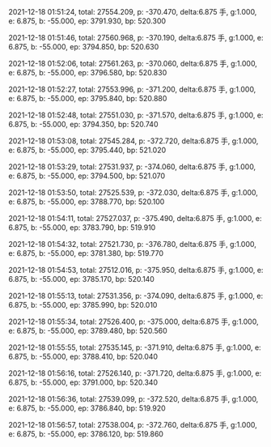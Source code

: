 2021-12-18 01:51:24, total: 27554.209, p: -370.470, delta:6.875 手, g:1.000, e: 6.875, b: -55.000, ep: 3791.930, bp: 520.300

2021-12-18 01:51:46, total: 27560.968, p: -370.190, delta:6.875 手, g:1.000, e: 6.875, b: -55.000, ep: 3794.850, bp: 520.630

2021-12-18 01:52:06, total: 27561.263, p: -370.060, delta:6.875 手, g:1.000, e: 6.875, b: -55.000, ep: 3796.580, bp: 520.830

2021-12-18 01:52:27, total: 27553.996, p: -371.200, delta:6.875 手, g:1.000, e: 6.875, b: -55.000, ep: 3795.840, bp: 520.880

2021-12-18 01:52:48, total: 27551.030, p: -371.570, delta:6.875 手, g:1.000, e: 6.875, b: -55.000, ep: 3794.350, bp: 520.740

2021-12-18 01:53:08, total: 27545.284, p: -372.720, delta:6.875 手, g:1.000, e: 6.875, b: -55.000, ep: 3795.440, bp: 521.020

2021-12-18 01:53:29, total: 27531.937, p: -374.060, delta:6.875 手, g:1.000, e: 6.875, b: -55.000, ep: 3794.500, bp: 521.070

2021-12-18 01:53:50, total: 27525.539, p: -372.030, delta:6.875 手, g:1.000, e: 6.875, b: -55.000, ep: 3788.770, bp: 520.100

2021-12-18 01:54:11, total: 27527.037, p: -375.490, delta:6.875 手, g:1.000, e: 6.875, b: -55.000, ep: 3783.790, bp: 519.910

2021-12-18 01:54:32, total: 27521.730, p: -376.780, delta:6.875 手, g:1.000, e: 6.875, b: -55.000, ep: 3781.380, bp: 519.770

2021-12-18 01:54:53, total: 27512.016, p: -375.950, delta:6.875 手, g:1.000, e: 6.875, b: -55.000, ep: 3785.170, bp: 520.140

2021-12-18 01:55:13, total: 27531.356, p: -374.090, delta:6.875 手, g:1.000, e: 6.875, b: -55.000, ep: 3785.990, bp: 520.010

2021-12-18 01:55:34, total: 27526.400, p: -375.000, delta:6.875 手, g:1.000, e: 6.875, b: -55.000, ep: 3789.480, bp: 520.560

2021-12-18 01:55:55, total: 27535.145, p: -371.910, delta:6.875 手, g:1.000, e: 6.875, b: -55.000, ep: 3788.410, bp: 520.040

2021-12-18 01:56:16, total: 27526.140, p: -371.720, delta:6.875 手, g:1.000, e: 6.875, b: -55.000, ep: 3791.000, bp: 520.340

2021-12-18 01:56:36, total: 27539.099, p: -372.520, delta:6.875 手, g:1.000, e: 6.875, b: -55.000, ep: 3786.840, bp: 519.920

2021-12-18 01:56:57, total: 27538.004, p: -372.760, delta:6.875 手, g:1.000, e: 6.875, b: -55.000, ep: 3786.120, bp: 519.860